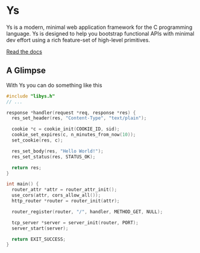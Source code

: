 # Ys

Ys is a modern, minimal web application framework for the C programming language. Ys is designed to help you bootstrap functional APIs with minimal dev effort using a rich feature-set of high-level primitives.

[Read the docs](https://exbotanical.github.io/ys)

## A Glimpse
With Ys you can do something like this

```c
#include "libys.h"
// ...

response *handler(request *req, response *res) {
  res_set_header(res, "Content-Type", "text/plain");

  cookie *c = cookie_init(COOKIE_ID, sid);
  cookie_set_expires(c, n_minutes_from_now(10));
  set_cookie(res, c);

  res_set_body(res, "Hello World!");
  res_set_status(res, STATUS_OK);

  return res;
}

int main() {
  router_attr *attr = router_attr_init();
  use_cors(attr, cors_allow_all());
  http_router *router = router_init(attr);

  router_register(router, "/", handler, METHOD_GET, NULL);

  tcp_server *server = server_init(router, PORT);
  server_start(server);

  return EXIT_SUCCESS;
}
```
